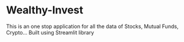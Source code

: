 # Wealthy-Invest
This is an one stop application for all the data of Stocks, Mutual Funds, Crypto...  Built using Streamlit library
